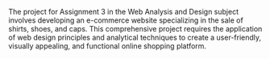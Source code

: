 The project for Assignment 3 in the Web Analysis and Design subject involves developing an e-commerce website specializing in the sale of shirts, shoes, and caps. This comprehensive project requires the application of web design principles and analytical techniques to create a user-friendly, visually appealing, and functional online shopping platform.
